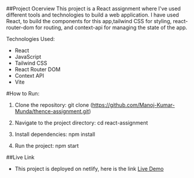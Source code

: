 ##Project Ocerview
This project is a React assignment where I've used different tools and technologies to build a web application. I have used React, to build the components for this app,tailwind CSS for styling, react-router-dom for routing, and context-api for managing the state of the app.


Technologies Used:
- React
- JavaScript
- Tailwind CSS
- React Router DOM
- Context API
- Vite

#How to Run:
1. Clone the repository:
  git clone (https://github.com/Manoj-Kumar-Munda/thence-assignment.git)

2. Navigate to the project directory:
    cd react-assignment
   
4. Install dependencies:
    npm install
   
6. Run the project:
    npm start


##Live Link
- This project is deployed on netlify, here is the link [Live Demo](https://frntend-assignment.netlify.app/)
